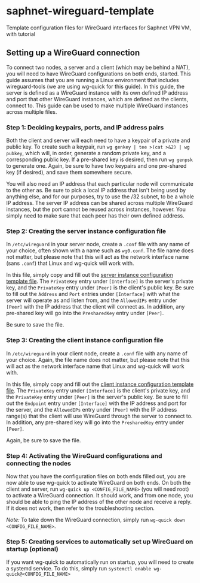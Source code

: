 # saphnet-wireguard-template
Template configuration files for WireGuard interfaces for Saphnet VPN VM, with tutorial

## Setting up a WireGuard connection
To connect two nodes, a server and a client (which may be behind a NAT), you will need to have WireGuard configurations on both ends, started. This guide assumes that you are running a Linux environment that includes wireguard-tools (we are using wg-quick for this guide). In this guide, the server is defined as a WireGuard instance with its own defined IP address and port that other WireGuard instances, which are defined as the clients, connect to. This guide can be used to make multiple WireGuard instances across multiple files.

### Step 1: Deciding keypairs, ports, and IP address pairs
Both the client and server will each need to have a keypair of a private and public key. To create such a keypair, run `wg genkey | tee >(cat >&2) | wg pubkey`, which will, in order, generate a random private key, and a corresponding public key. If a pre-shared key is desired, then run `wg genpsk` to generate one. Again, be sure to have two keypairs and one pre-shared key (if desired), and save them somewhere secure.

You will also need an IP address that each particular node will communicate to the other as. Be sure to pick a local IP address that isn't being used by anything else, and for our purposes, try to use the /32 subnet, to be a whole IP address. The server IP address can be shared across multiple WireGuard instances, but the port cannot be reused across instances, however. You simply need to make sure that each peer has their own defined address.

### Step 2: Creating the server instance configuration file
In `/etc/wireguard` in your server node, create a `.conf` file with any name of your choice, often shown with a name such as `wg0.conf`. The file name does not matter, but please note that this will act as the network interface name (sans `.conf`) that Linux and wg-quick will work with.

In this file, simply copy and fill out the [server instance configuration template file](server-template.conf). The `PrivateKey` entry under `[Interface]` is the server's private key, and the `PrivateKey` entry under `[Peer]` is the client's public key. Be sure to fill out the `Address` and `Port` entries under `[Interface]` with what the server will operate as and listen from, and the `AllowedIPs` entry under `[Peer]` with the IP address that the client will connect as. In addition, any pre-shared key will go into the `PresharedKey` entry under `[Peer]`.

Be sure to save the file.

### Step 3: Creating the client instance configuration file
In `/etc/wireguard` in your client node, create a `.conf` file with any name of your choice. Again, the file name does not matter, but please note that this will act as the network interface name that Linux and wg-quick will work with.

In this file, simply copy and fill out the [client instance configuration template file](client-template.conf). The `PrivateKey` entry under `[Interface]` is the client's private key, and the `PrivateKey` entry under `[Peer]` is the server's public key. Be sure to fill out the `Endpoint` entry under `[Interface]` with the IP address and port for the server, and the `AllowedIPs` entry under `[Peer]` with the IP address range(s) that the client will use WireGuard through the server to connect to. In addition, any pre-shared key will go into the `PresharedKey` entry under `[Peer]`.

Again, be sure to save the file.

### Step 4: Activating the WireGuard configurations and connecting the nodes
Now that you have the configuration files on both ends filled out, you are now able to use wg-quick to activate WireGuard on both ends. On both the client and server, run `wg-quick up <CONFIG_FILE_NAME>` (you will need root) to activate a WireGuard connection. It should work, and from one node, you should be able to ping the IP address of the other node and receive a reply. If it does not work, then refer to the troubleshooting section. 

*Note:* To take down the WireGuard connection, simply run `wg-quick down <CONFIG_FILE_NAME>`.

### Step 5: Creating services to automatically set up WireGuard on startup (optional)
If you want wg-quick to automatically run on startup, you will need to create a systemd service. To do this, simply run `systemctl enable wg-quick@<CONFIG_FILE_NAME>`
